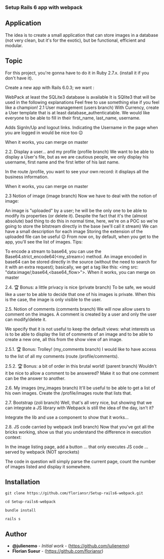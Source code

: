 ### Setup Rails 6 app with webpack

## Application

The idea is to create a small application that can store images in a database (not very clean, but it's for the exotic), but be functional, efficient and modular.

## Topic

For this project, you're gonna have to do it in Ruby 2.7.x. (install it if you don't have it).

Create a new app with Rails 6.0.3; we want :

WebPack
at least the SQLite3 database is available
It is SQlite3 that will be used in the following explanations
Feel free to use something else if you feel like a champion!
2.1 User management (users branch)
With Currency, create a User template that is at least database_authenticatable. We would like everyone to be able to fill in their first_name, last_name, username.

Adds SignIn/Up and logout links. Indicating the Username in the page when you are logged in would be nice too 😉

When it works, you can merge on master

2.2. Display a user... and my profile (profile branch)
We want to be able to display a User's file, but as we are cautious people, we only display his username, first name and the first letter of his last name.

In the route /profile, you want to see your own record: it displays all the business information.

When it works, you can merge on master

2.3 Notion of image (image branch)
Now we have to deal with the notion of image:

An image is "uploaded" by a user; he will be the only one to be able to modify its properties (or delete it).
Despite the fact that it's the (almost absolute) bad thing to do this in normal time, here, we're on a POC so we're going to store the bitstream directly in the base (we'll call it stream)
We can have a small description for each image
Storing the extension of the uploaded file can be useful 😉
From now on, by default, when you get to the app, you'll see the list of images.
Tips:

To encode a stream to base64, you can use the Base64.strict_encode64(<my_stream>) method.
An image encoded in base64 can be stored directly in the source (without the need to search for it with an extra request); basically, we get a tag like this: <img src: "data:image/<extention>;base64,<base64_flow>">.
When it works, you can merge on master

2.4. 🏆 Bonus: a little privacy is nice (private branch)
To be safe, we would like a user to be able to decide that one of his images is private. When this is the case, the image is only visible to the user.

2.5. Notion of comments (comments branch)
We will now allow users to comment on the images. A comment is created by a user and only the user can modify/delete it.

We specify that it is not useful to keep the default views: what interests us is to be able to display the list of comments of an image and to be able to create a new one, all this from the show view of an image.

2.5.1. 🏆 Bonus: Trolley! (my_comments branch)
I would like to have access to the list of all my comments (route /profile/comments).

2.5.2. 🏆 Bonus: a bit of order in this brutal world! (parent branch)
Wouldn't it be nice to allow a comment to be answered? Make it so that one comment can be the answer to another.

2.6. My images (my_images branch)
It'll be useful to be able to get a list of his own images. Create the /profile/images route that lists that.

2.7. Bootstrap (zoli branch)
Well, that's all very nice, but showing that we can integrate a JS library with Webpack is still the idea of the day, isn't it?

Integrate the lib and use a component to show that it works...

2.8. JS code carried by webpack (es6 branch)
Now that you've got all the bricks working, show us that you understand the difference in execution context:

In the image listing page, add a button ... that only executes JS code ... served by webpack (NOT sprockets)

The code in question will simply parse the current page, count the number of images listed and display it somewhere.

## Installation

```
git clone https://github.com/floriansr/Setup-rails6-webpack.git
```

```
cd Setup-rails6-webpack
```

```
bundle install
```

```
rails s
```

## Author

-   **@julienemo** - _Initial work_ - (https://github.com/julienemo)
-   **Florian Sueur** - (https://github.com/floriansr)

